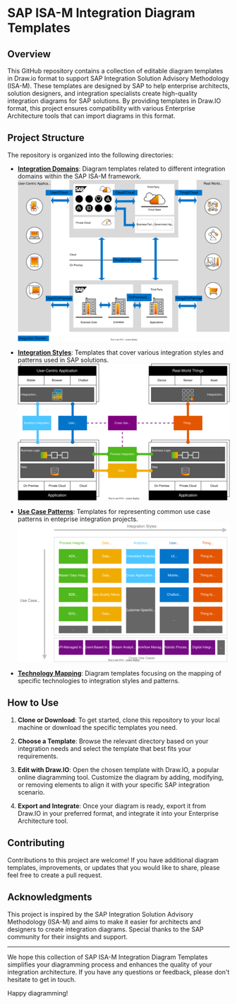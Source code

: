 # SAP ISA-M Integration Diagram Templates

## Overview

This GitHub repository contains a collection of editable diagram templates in Draw.io format to support SAP Integration Solution Advisory Methodology (ISA-M). These templates are designed by SAP to help enterprise architects, solution designers, and integration specialists create high-quality integration diagrams for SAP solutions. By providing templates in Draw.IO format, this project ensures compatibility with various Enterprise Architecture tools that can import diagrams in this format.

## Project Structure

The repository is organized into the following directories:

- **[Integration Domains](https://github.com/stn1slv/isa-m-diagrams/tree/main/Integration%20Domains)**: Diagram templates related to different integration domains within the SAP ISA-M framework. 
![Integration Domains in ISA-M](/.docs/images/Integration_Domains.svg)

- **[Integration Styles](https://github.com/stn1slv/isa-m-diagrams/tree/main/Integration%20Styles)**: Templates that cover various integration styles and patterns used in SAP solutions.
![Integration Styles in ISA-M](/.docs/images/Integration_Styles_Cross_Use_Cases.svg)

- **[Use Case Patterns](https://github.com/stn1slv/isa-m-diagrams/tree/main/Use%20Case%20Patterns)**: Templates for representing common use case patterns in enteprise integration projects.
![Integration Patterns in ISA-M](/.docs/images/Integration_Styles_&_Use_Case_Patterns.svg)

- **[Technology Mapping](https://github.com/stn1slv/isa-m-diagrams/tree/main/Technology%20Mapping)**: Diagram templates focusing on the mapping of specific technologies to integration styles and patterns.

## How to Use

1. **Clone or Download**: To get started, clone this repository to your local machine or download the specific templates you need.

2. **Choose a Template**: Browse the relevant directory based on your integration needs and select the template that best fits your requirements.

3. **Edit with Draw.IO**: Open the chosen template with Draw.IO, a popular online diagramming tool. Customize the diagram by adding, modifying, or removing elements to align it with your specific SAP integration scenario.

4. **Export and Integrate**: Once your diagram is ready, export it from Draw.IO in your preferred format, and integrate it into your Enterprise Architecture tool.

## Contributing

Contributions to this project are welcome! If you have additional diagram templates, improvements, or updates that you would like to share, please feel free to create a pull request.

## Acknowledgments

This project is inspired by the SAP Integration Solution Advisory Methodology (ISA-M) and aims to make it easier for architects and designers to create integration diagrams. Special thanks to the SAP community for their insights and support.

---

We hope this collection of SAP ISA-M Integration Diagram Templates simplifies your diagramming process and enhances the quality of your integration architecture. If you have any questions or feedback, please don't hesitate to get in touch.

Happy diagramming!

